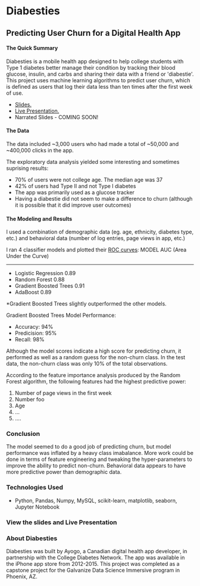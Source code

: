 # Diabesties
## Predicting User Churn for a Digital Health App
#### The Quick Summary
Diabesties is a mobile health app designed to help college students with Type 1 diabetes better manage their condition by tracking their blood glucose, insulin, and carbs and sharing their data with a friend or 'diabestie'. This project uses machine learning algorithms to predict user churn, which is defined as users that log their data less than ten times after the first week of use. 

* [Slides.](https://www.slideshare.net/secret/7XXDeLkAWWXyWC)  
* [Live Presentation.](https://youtu.be/6jJtakvCEqA)  
* Narrated Slides - COMING SOON!

#### The Data
The data included ~3,000 users who had made a total of ~50,000 and ~400,000 clicks in the app. 

The exploratory data analysis yielded some interesting and sometimes suprising results:
* 70% of users were not college age. The median age was 37 
* 42% of users had Type II and not Type I diabetes
* The app was primarily used as a glucose tracker
* Having a diabestie did not seem to make a difference to churn (although it is possible that it did improve user outcomes)

#### The Modeling and Results
I used a combination of demographic data (eg. age, ethnicity, diabetes type, etc.) and behavioral data (number of log entries, page views in app, etc.)

I ran 4 classifier models and plotted their [ROC curves](https://github.com/nadaataiyab/diabesties/blob/master/images/Galvanize_Capstone_Nadaa.024.jpeg):
          MODEL            AUC (Area Under the Curve)
  ----------------------   --------------------------
* Logistic Regression              0.89
* Random Forest                    0.88
* Gradient Boosted Trees           0.91
* AdaBoost                         0.89

*Gradient Boosted Trees slightly outperformed the other models. 

Gradient Boosted Trees Model Performance:
* Accuracy:       94%
* Predicision:    95%
* Recall:         98%

Although the model scores indicate a high score for predicting churn, it performed as well as a random guess for the non-churn class. In the test data, the non-churn class was only 10% of the total observations. 

According to the feature importance analysis produced by the Random Forest algorithm, the following features had the highest predictive power:
1. Number of page views in the first week
2. Number foo
3. Age
4. ...
5. ....

### Conclusion
The model seemed to do a good job of predicting churn, but model performance was inflated by a heavy class imabalance. More work could be done in terms of feature engineering and tweaking the hyper-parameters to improve the ability to predict non-churn. Behavioral data appears to have more predictive power than demographic data. 

### Technologies Used
* Python, Pandas, Numpy, MySQL, scikit-learn, matplotlib, seaborn, Jupyter Notebook

### View the slides and Live Presentation


### About Diabesties
Diabesties was built by Ayogo, a Canadian digital health app developer, in partnership with the College Diabetes Network. The app was available in the iPhone app store from 2012-2015. This project was completed as a capstone project for the Galvanize Data Science Immersive program in Phoenix, AZ. 

